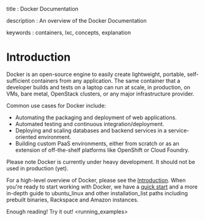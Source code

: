 title
:   Docker Documentation

description
:   An overview of the Docker Documentation

keywords
:   containers, lxc, concepts, explanation

Introduction
============

Docker is an open-source engine to easily create lightweight, portable,
self-sufficient containers from any application. The same container that
a developer builds and tests on a laptop can run at scale, in
production, on VMs, bare metal, OpenStack clusters, or any major
infrastructure provider.

Common use cases for Docker include:

-   Automating the packaging and deployment of web applications.
-   Automated testing and continuous integration/deployment.
-   Deploying and scaling databases and backend services in a
    service-oriented environment.
-   Building custom PaaS environments, either from scratch or as an
    extension of off-the-shelf platforms like OpenShift or Cloud
    Foundry.

Please note Docker is currently under heavy development. It should not
be used in production (yet).

For a high-level overview of Docker, please see the
[Introduction](http://www.docker.io/learn_more/). When you're ready to
start working with Docker, we have a [quick
start](http://www.docker.io/gettingstarted) and a more in-depth guide to
ubuntu\_linux and other installation\_list paths including prebuilt
binaries, Rackspace and Amazon instances.

Enough reading! Try it out! \<running\_examples\>
